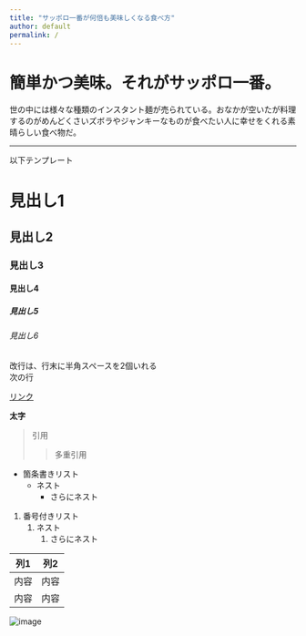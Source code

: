 ```yaml
---
title: "サッポロ一番が何倍も美味しくなる食べ方"
author: default
permalink: /
---
```


# 簡単かつ美味。それがサッポロ一番。

世の中には様々な種類のインスタント麺が売られている。おなかが空いたが料理するのがめんどくさいズボラやジャンキーなものが食べたい人に幸せをくれる素晴らしい食べ物だ。



---

以下テンプレート

# 見出し1
## 見出し2
### 見出し3
#### 見出し4
##### 見出し5
###### 見出し6

改行は、行末に半角スペースを2個いれる  
次の行

[リンク](https://www.google.co.jp/)

**太字**

> 引用
>> 多重引用


- 箇条書きリスト
  - ネスト
    - さらにネスト


1. 番号付きリスト
   1. ネスト
      1. さらにネスト

  
| 列1  | 列2  |
|-----|-----|
| 内容  | 内容  |
| 内容  | 内容  |

![image](/220422_GitHubPages/assets/images/logo-150.png)
